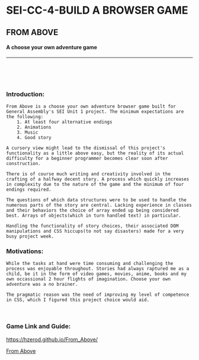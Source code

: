 # SEI-CC-4-BUILD A BROWSER GAME
## FROM ABOVE
#### A choose your own adventure game

---

<br>
<br>
<br>

### Introduction:

    From Above is a choose your own adventure browser game built for General Assembly's SEI Unit 1 project. The minimum expectations are the following:
        1. At least four alternative endings
        2. Animations
        3. Music
        4. Good story

    A cursory view might lead to the dismissal of this project's functionality as a little above easy, but the reality of its actual difficulty for a beginner programmer becomes clear soon after construction. 

    There is of course much writing and creativity involved in the crafting of a halfway decent story. A process which quickly increases in complexity due to the nature of the game and the minimum of four endings required.
    
    The questions of which data structures were to be used to handle the numerous parts of the story are central. Lacking experience in classes and their behaviors the choice of array ended up being considered best. Arrays of objects(which in turn handled text) in particular.

    Handling the functionality of story choices, their associated DOM manipulations and CSS hiccups(to not say disasters) made for a very busy project week.


### Motivations:

    While the tasks at hand were time consuming and challenging the process was enjoyable throughout. Stories had always raptured me as a child, be it in the form of video games, movies, anime, books and my own occassional 2 hour flights of imagination. Choose your own adventure was a no brainer.

    The pragmatic reason was the need of improving my level of competence in CSS, which I figured this project choice would aid.

<br>

### Game Link and Guide:
https://hzerod.github.io/From_Above/

[From Above](https://hzerod.github.io/From_Above/)







